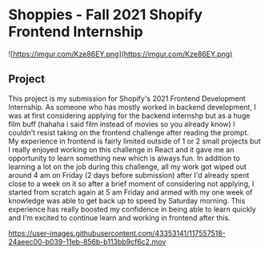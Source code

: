 # Shoppies - Fall 2021 Shopify Frontend Internship

![https://imgur.com/Kze86EY.png](https://imgur.com/Kze86EY.png)

## Project

This project is my submission for Shopify's 2021 Frontend Development Internship. As someone who has mostly worked in backend development, I was at first considering applying for the backend internshp but as a huge film buff (hahaha i said film instead of movies so you already know) I couldn't resist taking on the frontend challenge after reading the prompt. My experience in frontend is fairly limited outside of 1 or 2 small projects but I really enjoyed working on this challenge in React and it gave me an opportunity to learn something new which is always fun. In addition to learning a lot on the job during this challenge, all my work got wiped out around 4 am on Friday (2 days before submission) after I'd already spent close to a week on it so after a brief moment of considering not applying, I started from scratch again at 5 am Friday and armed with my one week of knowledge was able to get back up to speed by Saturday morning. This experience has really boosted my confidence in being able to learn quickly and I'm excited to continue learn and working in frontend after this.


https://user-images.githubusercontent.com/43353141/117557518-24aeec00-b039-11eb-856b-b113bb9cf6c2.mov

